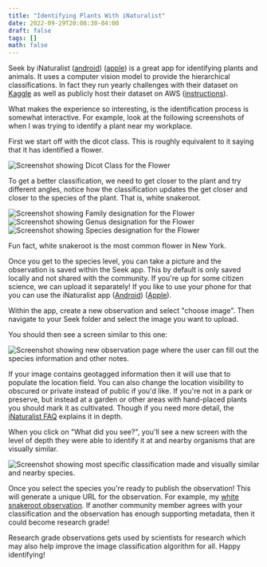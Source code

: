 ```yaml
---
title: "Identifying Plants With iNaturalist"
date: 2022-09-29T20:08:30-04:00
draft: false 
tags: []
math: false
---
```


Seek by iNaturalist ([android](https://play.google.com/store/apps/details?id=org.inaturalist.seek)) ([apple](https://apps.apple.com/us/app/seek-by-inaturalist/id1353224144)) is a great app for identifying plants and animals. It uses a computer vision model to provide the hierarchical classifications. In fact they run yearly challenges with their dataset on [Kaggle](https://www.kaggle.com/c/inaturalist-2021/overview) as well as publicly host their dataset on AWS ([instructions](https://github.com/inaturalist/inaturalist-open-data)).

What makes the experience so interesting, is the identification process is somewhat interactive. For example, look at the following screenshots of when I was trying to identify a plant near my workplace. 

First we start off with the dicot class. This is roughly equivalent to it saying that it has identified a flower. 

![Screenshot showing Dicot Class for the Flower](/files/images/blog/20220929194646.jpg)

To get a better classification, we need to get closer to the plant and try different angles, notice how the classification updates the get closer and closer to the species of the plant. That is, white snakeroot. 

![Screenshot showing Family designation for the Flower](/files/images/blog/20220929194647.jpg)![Screenshot showing Genus designation for the Flower](/files/images/blog/20220929194648.jpg)![Screenshot showing Species designation for the Flower](/files/images/blog/20220929194649.jpg)

Fun fact, white snakeroot is the most common flower in New York.

Once you get to the species level, you can take a picture and the observation is saved within the Seek app. This by default is only saved locally and not shared with the community. If you're up for some citizen science, we can upload it separately! If you like to use your phone for that you can use the iNaturalist app ([Android](https://play.google.com/store/apps/details?id=org.inaturalist.android)) ([Apple](https://apps.apple.com/us/app/inaturalist/id421397028)).

Within the app, create a new observation and select "choose image". Then navigate to your Seek folder and select the image you want to upload.

You should then see a screen similar to this one:

![Screenshot showing new observation page where the user can fill out the species information and other notes.](/files/images/blog/20220929201902.jpg)

If your image contains geotagged information then it will use that to populate the location field. You can also change the location visibility to obscured or private instead of public if you'd like. If you're not in a park or preserve, but instead at a garden or other areas with hand-placed plants you should mark it as cultivated. Though if you need more detail, the [iNaturalist FAQ](https://www.inaturalist.org/pages/help-inaturalist-canada-en#captive) explains it in depth. 

When you click on "What did you see?", you'll see a new screen with the level of depth they were able to identify it at and nearby organisms that are visually similar.

![Screenshot showing most specific classification made and visually similar and nearby species.](/files/images/blog/20220929201903.jpg)

Once you select the species you're ready to publish the observation! This will generate a unique URL for the observation. For example, my [white snakeroot observation](https://www.inaturalist.org/observations/135665018).  If another community member agrees with your classification and the observation has enough supporting metadata, then it could become research grade!

Research grade observations gets used by scientists for research which may also help improve the image classification algorithm for all. Happy identifying!
